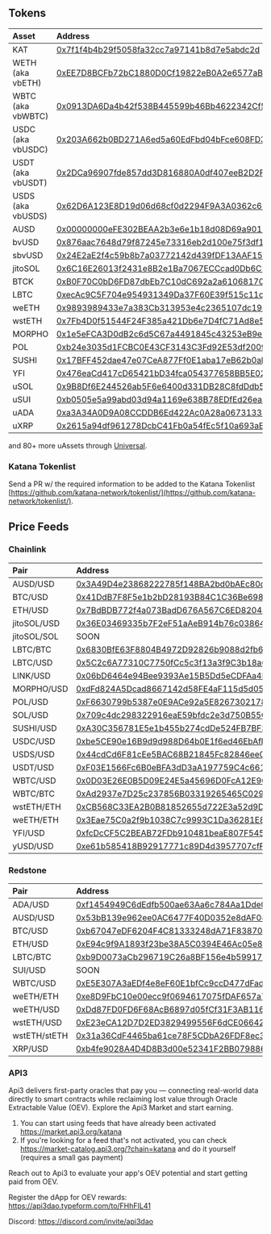 ## Tokens

| Asset             | Address                                                                                                                       |
| :---------------- | :---------------------------------------------------------------------------------------------------------------------------- |
| KAT               | [0x7f1f4b4b29f5058fa32cc7a97141b8d7e5abdc2d](https://explorer.katanarpc.com/token/0x7f1f4b4b29f5058fa32cc7a97141b8d7e5abdc2d) |
| WETH (aka vbETH)  | [0xEE7D8BCFb72bC1880D0Cf19822eB0A2e6577aB62](https://explorer.katanarpc.com/token/0xEE7D8BCFb72bC1880D0Cf19822eB0A2e6577aB62) |
| WBTC (aka vbWBTC) | [0x0913DA6Da4b42f538B445599b46Bb4622342Cf52](https://explorer.katanarpc.com/token/0x0913DA6Da4b42f538B445599b46Bb4622342Cf52) |
| USDC (aka vbUSDC) | [0x203A662b0BD271A6ed5a60EdFbd04bFce608FD36](https://explorer.katanarpc.com/token/0x203A662b0BD271A6ed5a60EdFbd04bFce608FD36) |
| USDT (aka vbUSDT) | [0x2DCa96907fde857dd3D816880A0df407eeB2D2F2](https://explorer.katanarpc.com/token/0x2DCa96907fde857dd3D816880A0df407eeB2D2F2) |
| USDS (aka vbUSDS) | [0x62D6A123E8D19d06d68cf0d2294F9A3A0362c6b3](https://explorer.katanarpc.com/token/0x62D6A123E8D19d06d68cf0d2294F9A3A0362c6b3) |
| AUSD              | [0x00000000eFE302BEAA2b3e6e1b18d08D69a9012a](https://explorer.katanarpc.com/token/0x00000000eFE302BEAA2b3e6e1b18d08D69a9012a) |
| bvUSD             | [0x876aac7648d79f87245e73316eb2d100e75f3df1](https://explorer.katanarpc.com/token/0x876aac7648d79f87245e73316eb2d100e75f3df1) |
| sbvUSD            | [0x24E2aE2f4c59b8b7a03772142d439fDF13AAF15b](https://explorer.katanarpc.com/token/0x24E2aE2f4c59b8b7a03772142d439fDF13AAF15b) |
| jitoSOL           | [0x6C16E26013f2431e8B2e1Ba7067ECCcad0Db6C52](https://explorer.katanarpc.com/token/0x6C16E26013f2431e8B2e1Ba7067ECCcad0Db6C52) |
| BTCK              | [0xB0F70C0bD6FD87dbEb7C10dC692a2a6106817072](https://explorer.katanarpc.com/token/0xB0F70C0bD6FD87dbEb7C10dC692a2a6106817072) |
| LBTC              | [0xecAc9C5F704e954931349Da37F60E39f515c11c1](https://explorer.katanarpc.com/token/0xecAc9C5F704e954931349Da37F60E39f515c11c1) |
| weETH             | [0x9893989433e7a383Cb313953e4c2365107dc19a7](https://explorer.katanarpc.com/token/0x9893989433e7a383Cb313953e4c2365107dc19a7) |
| wstETH            | [0x7Fb4D0f51544F24F385a421Db6e7D4fC71Ad8e5C](https://explorer.katanarpc.com/token/0x7Fb4D0f51544F24F385a421Db6e7D4fC71Ad8e5C) |
| MORPHO            | [0x1e5eFCA3D0dB2c6d5C67a4491845c43253eB9e4e](https://explorer.katanarpc.com/token/0x1e5eFCA3D0dB2c6d5C67a4491845c43253eB9e4e) |
| POL               | [0xb24e3035d1FCBC0E43CF3143C3Fd92E53df2009b](https://explorer.katanarpc.com/token/0xb24e3035d1FCBC0E43CF3143C3Fd92E53df2009b) |
| SUSHI             | [0x17BFF452dae47e07CeA877Ff0E1aba17eB62b0aB](https://explorer.katanarpc.com/token/0x17BFF452dae47e07CeA877Ff0E1aba17eB62b0aB) |
| YFI               | [0x476eaCd417cD65421bD34fca054377658BB5E02b](https://explorer.katanarpc.com/token/0x476eaCd417cD65421bD34fca054377658BB5E02b) |
| uSOL              | [0x9B8Df6E244526ab5F6e6400d331DB28C8fdDdb55](https://explorer.katanarpc.com/token/0x9B8Df6E244526ab5F6e6400d331DB28C8fdDdb55) |
| uSUI              | [0xb0505e5a99abd03d94a1169e638B78EDfEd26ea4](https://explorer.katanarpc.com/token/0xb0505e5a99abd03d94a1169e638B78EDfEd26ea4) |
| uADA              | [0xa3A34A0D9A08CCDDB6Ed422Ac0A28a06731335aA](https://explorer.katanarpc.com/token/0xa3A34A0D9A08CCDDB6Ed422Ac0A28a06731335aA) |
| uXRP              | [0x2615a94df961278DcbC41Fb0a54fEc5f10a693aE](https://explorer.katanarpc.com/token/0x2615a94df961278DcbC41Fb0a54fEc5f10a693aE) |

and 80+ more uAssets through [Universal](https://www.universal.xyz/).

### Katana Tokenlist

Send a PR w/ the required information to be added to the Katana Tokenlist [https://github.com/katana-network/tokenlist/](https://github.com/katana-network/tokenlist/).

## Price Feeds

### Chainlink

| Pair        | Address                                                                                                                         |
| :---------- | :------------------------------------------------------------------------------------------------------------------------------ |
| AUSD/USD    | [0x3A49D4e23868222785f148BA2bd0bAEc80d36a2A](https://explorer.katanarpc.com/address/0x3A49D4e23868222785f148BA2bd0bAEc80d36a2A) |
| BTC/USD     | [0x41DdB7F8F5e1b2bD28193B84C1C36Be698dEd162](https://explorer.katanarpc.com/address/0x41DdB7F8F5e1b2bD28193B84C1C36Be698dEd162) |
| ETH/USD     | [0x7BdBDB772f4a073BadD676A567C6ED82049a8eEE](https://explorer.katanarpc.com/address/0x7BdBDB772f4a073BadD676A567C6ED82049a8eEE) |
| jitoSOL/USD | [0x36E03469335b7F2eF51aAeB914b76c038645679A](https://explorer.katanarpc.com/address/0x36E03469335b7F2eF51aAeB914b76c038645679A) |
| jitoSOL/SOL | SOON                                                                                                                            |
| LBTC/BTC    | [0x6830BfE63F8804B4972D92826b9088d2fb6AFe5b](https://explorer.katanarpc.com/address/0x6830BfE63F8804B4972D92826b9088d2fb6AFe5b) |
| LBTC/USD    | [0x5C2c6A77310C7750fCc5c3f13a3f9C3b18a68d3e](https://explorer.katanarpc.com/address/0x5C2c6A77310C7750fCc5c3f13a3f9C3b18a68d3e) |
| LINK/USD    | [0x06bD6464e94Bee9393Ae15B5Dd5eCDFAa4F299C1](https://explorer.katanarpc.com/address/0x06bD6464e94Bee9393Ae15B5Dd5eCDFAa4F299C1) |
| MORPHO/USD  | [0xdFd824A5Dcad8667142d58FE4aF115d5d052f26c](https://explorer.katanarpc.com/address/0xdFd824A5Dcad8667142d58FE4aF115d5d052f26c) |
| POL/USD     | [0xF6630799b5387e0E9ACe92a5E82673021781B440](https://explorer.katanarpc.com/address/0xF6630799b5387e0E9ACe92a5E82673021781B440) |
| SOL/USD     | [0x709c4dc298322916eaE59bfdc2e3d750B55C864B](https://explorer.katanarpc.com/address/0x709c4dc298322916eaE59bfdc2e3d750B55C864B) |
| SUSHI/USD   | [0xA30C356781E5e1b455b274cdDe524FB7BF3809da](https://explorer.katanarpc.com/address/0xA30C356781E5e1b455b274cdDe524FB7BF3809da) |
| USDC/USD    | [0xbe5CE90e16B9d9d988D64b0E1f6ed46EbAfb9606](https://explorer.katanarpc.com/address/0xbe5CE90e16B9d9d988D64b0E1f6ed46EbAfb9606) |
| USDS/USD    | [0x44cdCd6F81cEe5BAC68B21845Fc82846ee09A369](https://explorer.katanarpc.com/address/0x44cdCd6F81cEe5BAC68B21845Fc82846ee09A369) |
| USDT/USD    | [0xF03E1566Fc6B0eBFA3dD3aA197759C4c6617ec78](https://explorer.katanarpc.com/address/0xF03E1566Fc6B0eBFA3dD3aA197759C4c6617ec78) |
| WBTC/USD    | [0x0D03E26E0B5D09E24E5a45696D0FcA12E9648FBB](https://explorer.katanarpc.com/address/0x0D03E26E0B5D09E24E5a45696D0FcA12E9648FBB) |
| WBTC/BTC    | [0xAd2937e7D25c237856B03319265465C0291b1895](https://explorer.katanarpc.com/address/0xAd2937e7D25c237856B03319265465C0291b1895) |
| wstETH/ETH  | [0xCB568C33EA2B0B81852655d722E3a52d9D44e7De](https://explorer.katanarpc.com/address/0xCB568C33EA2B0B81852655d722E3a52d9D44e7De) |
| weETH/ETH   | [0x3Eae75C0a2f9b1038C7c9993C1Da36281E838811](https://explorer.katanarpc.com/address/0x3Eae75C0a2f9b1038C7c9993C1Da36281E838811) |
| YFI/USD     | [0xfcDcCF5C2BEAB72FDb910481beaE807F5453686B](https://explorer.katanarpc.com/address/0xfcDcCF5C2BEAB72FDb910481beaE807F5453686B) |
| yUSD/USD    | [0xe61b585418B92917771c89D4d3957707cfFE6154](https://explorer.katanarpc.com/address/0xe61b585418B92917771c89D4d3957707cfFE6154) |

### Redstone

| Pair         | Address                                                                                                                         |
| :----------- | :------------------------------------------------------------------------------------------------------------------------------ |
| ADA/USD      | [0xf1454949C6dEdfb500ae63Aa6c784Aa1Dde08A6c](https://explorer.katanarpc.com/address/0xf1454949C6dEdfb500ae63Aa6c784Aa1Dde08A6c) |
| AUSD/USD     | [0x53bB139e962ee0AC6477F40D0352e8dAF0480b70](https://explorer.katanarpc.com/address/0x53bB139e962ee0AC6477F40D0352e8dAF0480b70) |
| BTC/USD      | [0xb67047eDF6204F4C81333248dA71F8387050790C](https://explorer.katanarpc.com/address/0xb67047eDF6204F4C81333248dA71F8387050790C) |
| ETH/USD      | [0xE94c9f9A1893f23be38A5C0394E46Ac05e8a5f8C](https://explorer.katanarpc.com/address/0xE94c9f9A1893f23be38A5C0394E46Ac05e8a5f8C) |
| LBTC/BTC     | [0xb9D0073aCb296719C26a8BF156e4b599174fe1d5](https://explorer.katanarpc.com/address/0xb9D0073aCb296719C26a8BF156e4b599174fe1d5) |
| SUI/USD      | SOON                                                                                                                            |
| WBTC/USD     | [0xE5E307A3aEDf4e8eF60E1bfCc9ccD477dFad93ce](https://explorer.katanarpc.com/address/0xE5E307A3aEDf4e8eF60E1bfCc9ccD477dFad93ce) |
| weETH/ETH    | [0xe8D9FbC10e00ecc9f0694617075fDAF657a76FB2](https://explorer.katanarpc.com/address/0xe8D9FbC10e00ecc9f0694617075fDAF657a76FB2) |
| weETH/USD    | [0xDd87FD0FD6F68AcB6897d05fCf31F3AB1165a49F](https://explorer.katanarpc.com/address/0xDd87FD0FD6F68AcB6897d05fCf31F3AB1165a49F) |
| wstETH/USD   | [0xE23eCA12D7D2ED3829499556F6dCE06642AFd990](https://explorer.katanarpc.com/address/0xE23eCA12D7D2ED3829499556F6dCE06642AFd990) |
| wstETH/stETH | [0x31a36CdF4465ba61ce78F5CDbA26FDF8ec361803](https://explorer.katanarpc.com/address/0x31a36CdF4465ba61ce78F5CDbA26FDF8ec361803) |
| XRP/USD      | [0xb4fe9028A4D4D8B3d00e52341F2BB0798860532C](https://explorer.katanarpc.com/address/0xb4fe9028A4D4D8B3d00e52341F2BB0798860532C) |

### API3

Api3 delivers first-party oracles that pay you — connecting real-world data directly to smart contracts while reclaiming lost value through Oracle Extractable Value (OEV). Explore the Api3 Market and start earning.

1. You can start using feeds that have already been activated https://market.api3.org/katana
2. If you're looking for a feed that's not activated, you can check https://market-catalog.api3.org/?chain=katana and do it yourself (requires a small gas payment)

Reach out to Api3 to evaluate your app's OEV potential and start getting paid from OEV.

Register the dApp for OEV rewards: https://api3dao.typeform.com/to/FHhFIL41

Discord: https://discord.com/invite/api3dao

<!--
## Sushi Pools

| Pair      | Fee   | Address                                                                                                                         |
| :-------- | :---- | :------------------------------------------------------------------------------------------------------------------------------ |
| AUSD/USDC | 0.01% | [0x02cdd2dd00e1e0900ec03267cf16e6170ff7b05b](https://explorer.katanarpc.com/address/0x02cdd2dd00e1e0900ec03267cf16e6170ff7b05b) |
| AUSD/WETH | 0.05% | [0x743faa3575cafe8eae6edb39145636f44adc6322](https://explorer.katanarpc.com/address/0x743faa3575cafe8eae6edb39145636f44adc6322) |
|           |       | [](https://explorer.katanarpc.com/address/)                                                                                     |

## Morpho Vaults

## Apps and Other Contracts
-->
